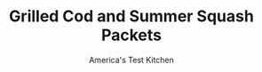 ---
layout: ../../layouts/MarkdownPostLayout.astro
title: Grilled Cod and Summer Squash Packets
author: America's Test Kitchen
pubDate: 2023-03-15
description: "Summer squash and tomatoes cook at the same rate as the fish. An easy microwave garlic oil adds depth."
image_url: https://res.cloudinary.com/hksqkdlah/image/upload/ar_1:1,c_fill,dpr_2.0,f_auto,fl_lossy.progressive.strip_profile,g_faces:auto,q_auto:low,w_344/24241_sfs-cod-and-summer-squash-packets-9-1
tags: ["Main Courses","Fish & Seafood","Weeknight","Grilling & Barbecue"]
calories: 1743
protein: 33
carbohydrates: 13
fats: 
fiber: 3
ingredients: ["1/2 cup, extra-virgin olive oil, plus extra for drizzling","2 , shallots, sliced thin","6 , garlic cloves, sliced thin",", Salt and pepper","1 pound yellow, summer squash, sliced 1/4 inch thick","12 ounces, plum tomatoes, sliced 1/2 inch thick","1/4 cup, capers, rinsed","4 (6-ounce), skinless cod fillets, 1 to 1 1/2 inches thick","1 , lemon, sliced 1/4 inch thick","2 tablespoons, minced fresh parsley"]
serves: 4
time: "30 minutes"
instructions: ["Spray centers of four 18 by 14-inch sheets of heavy-duty foil with vegetable oil spray. Microwave oil, shallots, garlic, 1 teaspoon salt, and 1 teaspoon pepper in small bowl until garlic begins to brown, about 2 minutes. Combine squash, tomatoes, capers, and garlic oil in large bowl.","Pat fish dry with paper towels and season with salt and pepper. Divide vegetable mixture evenly among centers of each piece of foil. Top vegetables with fish, then top fish with lemon slices. Bring short sides of foil together and crimp to seal tightly. Crimp remaining open ends of packets.","Grill packets over hot fire, squash side down, until fish is cooked through and vegetables are tender, about 10 minutes. Let rest for 5 minutes. Cut packets open, sprinkle with parsley, and drizzle with extra oil. Serve."]
nutrition: ["1311 mg Potassium","427 mg Phosphorus","78 mg Calcium","2 mg Iron","93 mg Magnesium","1020 mg Sodium","1 mg Zinc","28 g Fat","4 mg Niacin (B3)","19 g Monounsaturated","3 g Polyunsaturated","45 mg Vitamin C","1 µg Vitamin D","73 mg Cholesterol","4 g Saturated","3 g Fiber","69 µg Folate (food)","6 g Sugars","62 µg Vitamin K","360 g Water","13 g Carbs","69 µg Folate equivalent (total)","33 g Protein","5 mg Vitamin E","1 µg Vitamin B12","76 µg Vitamin A","435 kcal Energy","1743 calories"]
notes: "You can substitute vine-ripened tomatoes for the plum tomatoes in this recipe."
---